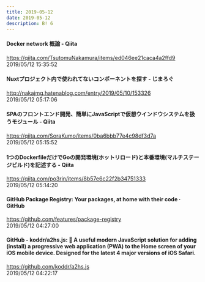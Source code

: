 ```yaml
---
title: 2019-05-12
date: 2019-05-12
description: B! 6
---
```


#### Docker network 概論 - Qiita
https://qiita.com/TsutomuNakamura/items/ed046ee21caca4a2ffd9<br>
2019/05/12 15:35:52<br>


#### Nuxtプロジェクト内で使われてないコンポーネントを探す - じまろぐ
http://nakajmg.hatenablog.com/entry/2019/05/10/153326<br>
2019/05/12 05:17:06<br>


#### SPAのフロントエンド開発、簡単にJavaScriptで仮想ウインドウシステムを扱うモジュール - Qiita
https://qiita.com/SoraKumo/items/0ba6bbb77e4c98df3d7a<br>
2019/05/12 05:15:52<br>


#### 1つのDockerfileだけでGoの開発環境(ホットリロード)と本番環境(マルチステージビルド)を記述する - Qiita
https://qiita.com/po3rin/items/8b57e6c22f2b34751333<br>
2019/05/12 05:14:20<br>


#### GitHub Package Registry: Your packages, at home with their code · GitHub
https://github.com/features/package-registry<br>
2019/05/12 04:27:00<br>


#### GitHub - koddr/a2hs.js: 📲 A useful modern JavaScript solution for adding (install) a progressive web application (PWA) to the Home screen of your iOS mobile device. Designed for the latest 4 major versions of iOS Safari.
https://github.com/koddr/a2hs.js<br>
2019/05/12 04:22:17<br>


